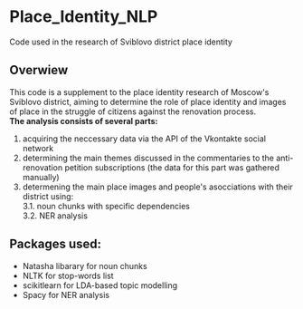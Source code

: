 # Place_Identity_NLP
Code used in the research of Sviblovo district place identity

## Overwiew  
This code is a supplement to the place identity research of Moscow's Sviblovo district, aiming to determine the role of place identity and images of place in the struggle of citizens against the renovation process.  
**The analysis consists of several parts:**
1. acquiring the neccessary data via the API of the Vkontakte social network
2. determining the main themes discussed in the commentaries to the anti-renovation petition subscriptions (the data for this part was gathered manually)
3. determening the main place images and people's asocciations with their district using:  
  3.1. noun chunks with specific dependencies  
  3.2. NER analysis

## Packages used:
* Natasha libarary for noun chunks
* NLTK for stop-words list
* scikitlearn for LDA-based topic modelling
* Spacy for NER analysis
